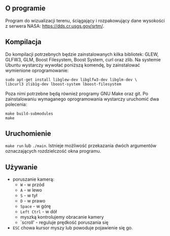 ## O programie

Program do wizualizacji terenu, ściągający i rozpakowujący dane wysokości z serwera NASA: https://dds.cr.usgs.gov/srtm/.

## Kompilacja

Do kompilacji potrzebnych będzie zainstalowanych kilka bibliotek: GLEW, GLFW3, GLM, Boost Filesystem, Boost System, curl oraz zlib. Na systemie Ubuntu wystarczy wywołać poniższą komendę, by zainstalować wymienione oprogramowanie:
```
sudo apt-get install libglew-dev libglfw3-dev libglm-dev \ 
libcurl3 zlib1g-dev lboost-system lboost-filesystem
```
Poza nimi potrzebne będą również programy GNU Make oraz git. Po zainstalowaniu wymaganego oprogramowania wystarczy uruchomić dwa polecenia:
```
make build-submodules
make
```

## Uruchomienie

`make run` lub `./main`. Istnieje możliwość przekazania dwóch argumentów oznaczających rozdzielczość okna programu.

## Używanie

- poruszanie kamerą:
    - `W` - w przód
    - `A` - w lewo
    - `S` - w tył
    - `D` - w prawo
    - `Space` - w górę
    - `Left Ctrl` - w dół
    - myszką kontrolujemy obracanie kamery
    - `scroll' - reguluje prędkość poruszania się
- `ESC` chowa kursor myszy lub powoduje pojawienie się go.
